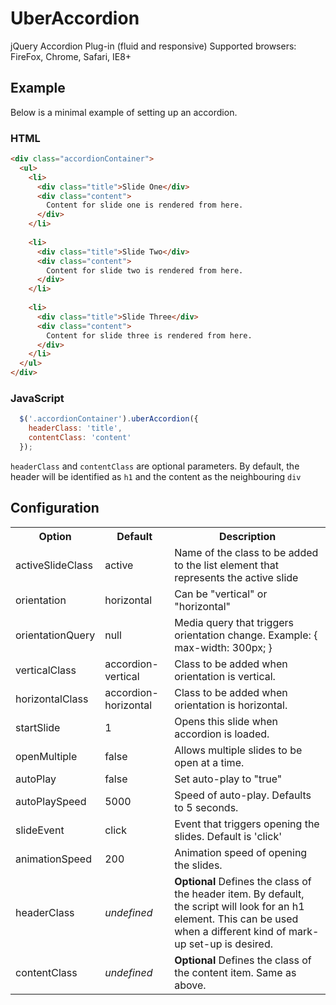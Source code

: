 UberAccordion
=============

jQuery Accordion Plug-in (fluid and responsive)
Supported browsers: FireFox, Chrome, Safari, IE8+

Example
---------------

Below is a minimal example of setting up an accordion.

### HTML

```html
<div class="accordionContainer">
  <ul>
    <li>
      <div class="title">Slide One</div>
      <div class="content">
        Content for slide one is rendered from here.
      </div>
    </li>
    
    <li>
      <div class="title">Slide Two</div>
      <div class="content">
        Content for slide two is rendered from here.
      </div>
    </li>
    
    <li>
      <div class="title">Slide Three</div>
      <div class="content">
        Content for slide three is rendered from here.
      </div>
    </li>
  </ul>
</div>
```

### JavaScript

```javascript
  $('.accordionContainer').uberAccordion({
    headerClass: 'title',
    contentClass: 'content' 
  });
```

`headerClass` and `contentClass` are optional parameters. By default, the header will be identified as `h1` and the content as the neighbouring `div`

Configuration
-------------

<table>
  <tr>
    <th>Option</th><th>Default</th><th>Description</th>
  </tr>
  <tr>
    <td>activeSlideClass</td><td>active</td><td>Name of the class to be added to the list element that represents the active slide</td>
  </tr>
  <tr>
    <td>orientation</td><td>horizontal</td><td>Can be "vertical" or "horizontal"</td>
  </tr>
  <tr>
    <td>orientationQuery</td><td>null</td><td>Media query that triggers orientation change. Example: { max-width: 300px; }</td>
  </tr>
  <tr>
    <td>verticalClass</td><td>accordion-vertical</td><td>Class to be added when orientation is vertical.</td>
  </tr>
  <tr>
    <td>horizontalClass</td><td>accordion-horizontal</td><td>Class to be added when orientation is horizontal.</td>
  </tr>
  <tr>
    <td>startSlide</td><td>1</td><td>Opens this slide when accordion is loaded.</td>
  </tr>
  <tr>
    <td>openMultiple</td><td>false</td><td>Allows multiple slides to be open at a time.</td>
  </tr>
  <tr>
    <td>autoPlay</td><td>false</td><td>Set auto-play to "true"</td>
  </tr>
  <tr>
    <td>autoPlaySpeed</td><td>5000</td><td>Speed of auto-play. Defaults to 5 seconds.</td>
  </tr>
  <tr>
    <td>slideEvent</td><td>click</td><td>Event that triggers opening the slides. Default is 'click'</td>
  </tr>
  <tr>
    <td>animationSpeed</td><td>200</td><td>Animation speed of opening the slides.</td>
  </tr>
  <tr>
    <td>headerClass</td><td><i>undefined</i></td><td><b>Optional</b> Defines the class of the header item. By default, the script will look for an h1 element. This can be used when a different kind of mark-up set-up is desired.</td>
  </tr>
  <tr>
    <td>contentClass</td><td><i>undefined</i></td><td><b>Optional</b> Defines the class of the content item. Same as above.</td>
  </tr>
</table>
